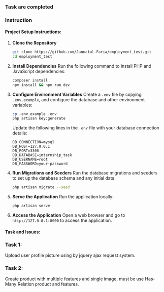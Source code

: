 ### Task are completed
### Instruction


#### Project Setup Instructions:
1. **Clone the Repository**
   ```bash
   git clone https://github.com/Jannatul-Faria/employment_test.git
   cd employment_test
   ```

2. **Install Dependencies**
   Run the following command to install PHP and JavaScript dependencies:
   ```bash
   composer install
   npm install && npm run dev
   ```

3. **Configure Environment Variables**
   Create a `.env` file by copying `.env.example`, and configure the database and other environment variables:
   ```bash
   cp .env.example .env
   php artisan key:generate
   ```

   Update the following lines in the `.env` file with your database connection details:

   ```env
   DB_CONNECTION=mysql
   DB_HOST=127.0.0.1
   DB_PORT=3306
   DB_DATABASE=internship_task
   DB_USERNAME=root
   DB_PASSWORD=your-password
   ```

4. **Run Migrations and Seeders**
   Run the database migrations and seeders to set up the database schema and any initial data.
   ```bash
   php artisan migrate --seed
   ```

5. **Serve the Application**
   Run the application locally:
   ```bash
   php artisan serve
   ```

6. **Access the Application**
   Open a web browser and go to `http://127.0.0.1:8000` to access the application.

#### Task and Issues:
### Task 1:
Upload user profile picture using by jquery ajax request system.

### Task 2:
Create product with multiple features and single image. must be use Has-Many Relation product and features.






